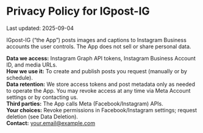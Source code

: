 # Privacy Policy for IGpost-IG

Last updated: 2025-09-04

IGpost-IG (“the App”) posts images and captions to Instagram Business accounts the user controls. The App does not sell or share personal data.

**Data we access:** Instagram Graph API tokens, Instagram Business Account ID, and media URLs.  
**How we use it:** To create and publish posts you request (manually or by schedule).  
**Data retention:** We store access tokens and post metadata only as needed to operate the App. You may revoke access at any time via Meta Account settings or by contacting us.  
**Third parties:** The App calls Meta (Facebook/Instagram) APIs.  
**Your choices:** Revoke permissions in Facebook/Instagram settings; request deletion (see Data Deletion).  
**Contact:** your.email@example.com
